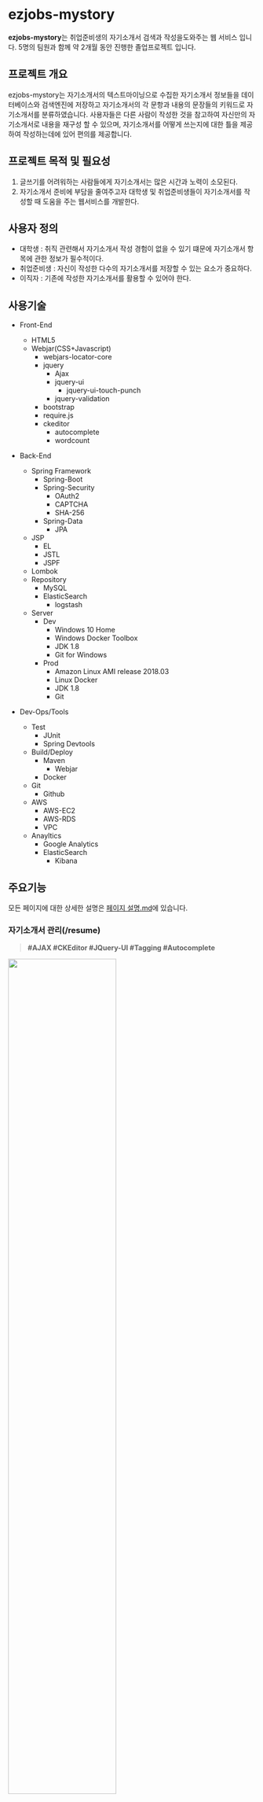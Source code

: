 # ezjobs-mystory
<strong>ezjobs-mystory</strong>는 취업준비생의 자기소개서 검색과 작성을도와주는 웹 서비스 입니다. 5명의 팀원과 함께 약 2개월 동안 진행한 졸업프로젝트 입니다.

## 프로젝트 개요
ezjobs-mystory는 자기소개서의 텍스트마이닝으로 수집한 자기소개서 정보들을 데이터베이스와 검색엔진에 저장하고 자기소개서의 각 문항과 내용의 문장들의 키워드로 자기소개서를 분류하였습니다. 사용자들은 다른 사람이 작성한 것을 참고하여 자신만의 자기소개서로 내용을 재구성 할 수 있으며, 자기소개서를 어떻게 쓰는지에 대한 틀을 제공하여 작성하는데에 있어 편의를 제공합니다.

## 프로젝트 목적 및 필요성
1. 글쓰기를 어려워하는 사람들에게 자기소개서는 많은 시간과 노력이 소모된다.
2. 자기소개서 준비에 부담을 줄여주고자 대학생 및 취업준비생들이 자기소개서를 작성할 때 도움을 주는 웹서비스를 개발한다.

## 사용자 정의
* 대학생 : 취직 관련해서 자기소개서 작성 경험이 없을 수 있기 떄문에 자기소개서 항목에 관한 정보가 필수적이다.
* 취업준비생 : 자신이 작성한 다수의 자기소개서를 저장할 수 있는 요소가 중요하다.
* 이직자 : 기존에 작성한 자기소개서를 활용할 수 있어야 한다.
 
## 사용기술
* Front-End
  * HTML5
  * Webjar(CSS+Javascript)
    * webjars-locator-core
    * jquery
      * Ajax
      * jquery-ui
        * jquery-ui-touch-punch
      * jquery-validation
    * bootstrap
    * require.js
    * ckeditor
      * autocomplete
      * wordcount

* Back-End
  * Spring Framework
    * Spring-Boot
    * Spring-Security
      * OAuth2
      * CAPTCHA
      * SHA-256
    * Spring-Data
      * JPA
  * JSP
    * EL
    * JSTL
    * JSPF
  * Lombok
  * Repository
    * MySQL
    * ElasticSearch
      * logstash
  * Server
    * Dev
      * Windows 10 Home
      * Windows Docker Toolbox
      * JDK 1.8
      * Git for Windows
    * Prod
      * Amazon Linux AMI release 2018.03
      * Linux Docker
      * JDK 1.8
      * Git

* Dev-Ops/Tools
  * Test
    * JUnit
    * Spring Devtools
  * Build/Deploy
    * Maven
      * Webjar
    * Docker
  * Git
    * Github
  * AWS
    * AWS-EC2
    * AWS-RDS
    * VPC
  * Anayltics
    * Google Analytics
    * ElasticSearch
      * Kibana

## 주요기능
 모든 페이지에 대한 상세한 설명은 [페이지 설명.md](https://github.com/blacktokki/ezjobs-mystory/blob/master/페이지%20설명.md)에 있습니다.

### 자기소개서 관리(/resume)
> __#AJAX #CKEditor #JQuery-UI #Tagging #Autocomplete__

<img src="https://user-images.githubusercontent.com/39031723/72608474-1893ac80-3966-11ea-9623-656abf2a45b7.png" width="66%" height="66%"/>

 자기소개서의 작성 목록을 보여주며, 새 자기소개서 버튼을 누르면 새로 작성이 가능하고 목록에서 제목을 누르면 수정을 할 수 있습니다. 작성 창에서는 문장의 시작단어(Ex. 저는,또한)를 입력만 해도 그와 관련된 문장들이 나오며 클릭하면 내용이 옮겨지게 됩니다. 

 자동완성으로 완성된 자기소개서는 기존의 자소서와의 유사도가 걸리게 됩니다. 저희는 검토하기-유사도검사를 통해 그 문장이 얼마나 어느부분에 부분 유사, 완전 유사를 판별하고 퍼센트로 띄워주는 유사도 검사를 만들고, 주황부분은 부분유사, 빨간부분은 완전 유사를 표시하고 몇 퍼센트로 유사한지를 보실 수가 있습니다.

 이렇게 높은 유사도가 나와서 유사도를 벗어나기 위해 직접 단어를 입력하여 교정할 수 있지만, 검토하기-단어교체 기능을 통해 유사한 의미를 가진 말을 목록에서 고를 수 있고, 문맥에 맞게 자신이 원하는 말을 추가할 수 있습니다. 또 말의 흐름도 손쉽게 드래그 앤 드랍 방식으로 수정할 수 있습니다. 수정 후  다시 유사도 검사를 하면 바뀐 유사도를 확인 할 수 있습니다.

### 회원페이지(/user/**)
> __#Spring-Security  #OAuth2 #CAPTCHA #SHA-256 #E-mail #Validation__

<img src="https://user-images.githubusercontent.com/39031723/72607524-3b24c600-3964-11ea-841e-eaccf5ad1ef6.png" width="66%" height="66%"/>

 회원가입과 로그인을 할 수 있으며,  로그인 후 그 회원의 입력 정보를 스스로 확인 할 수 있습니다. Spring-Security를 기반으로 OAuth를 통한 소셜 로그인과 CAPTCHA를 포함한 일반로그인이 구현되어 있습니다. 회원가입 및 회원 수정에는 JQuery-Validation으로 폼 입력값을 검증합니다. 회원정보에 입력했던 E-mail을 통해서 비밀번호 찾기가 가능하며 임시 비밀번호가 등록된 이메일로 발송됩니다.

### 관리자페이지(/admin/**)
> __#CRUD #Paging #Search__

<img src="https://user-images.githubusercontent.com/39031723/72607526-3b24c600-3964-11ea-95b9-d0abe6f17f6f.png" width="66%" height="66%"/>

 관리자 페이지에서는 회원관리, 게시글 관리, 태그관리 등을 할 수 있습니다.

### 게시판(/board/**)
> __#CRUD #Paging__

<img src="https://user-images.githubusercontent.com/39031723/72607769-9951a900-3964-11ea-97c9-d351db9016fc.png" width="66%" height="66%"/>

 커뮤니티 게시판에서는 회원과 비 회원 둘 다 이용가능한 게시판으로 서로의 정보를 교환하는 공간입니다.

## 구성원 및 구성원별 수행 업무

### blacktokki(Dong Hyeok)
* 담당 페이지 : 자기소개서 페이지
* 담당 업무 : 프로젝트 PM,데이터베이스 설계, 배포,CKEditor-custom,spring boot config, spring-security config, maven dependency 관리, AWS 관리,자기소개서 UI 설계 및 구현,데이터 수집(자기소개서)
* 구현 기능 : 게시판CRUD, 자기소개서 CRUD, 자기소개서 관리 기능, 자기소개서 작성 기능, Oauth2 소셜로그인 기능, 임시 비밀번호 발급 기능, CAPTCHA 연동

### minho1004
* 담당 페이지 : 회원 페이지
* 담당 업무 : 회원 페이지 UI 설계 및 구현,대외문서 관리(캡스톤 디자인, 졸업작품), 발표자료 준비, 데이터 수집(동의어 사전)
* 구현 기능 : 일반 로그인 기능, 회원가입 기능, 회원정보 수정 기능, SHA-256암호화

### MusongChoi
* 담당 페이지 : 게시판 페이지,관리자 페이지
* 담당 업무 : 게시판 페이지 UI 설계 및 구현,관리자 페이지 UI설계 및 구현
* 구현 기능 : 커뮤니티 게시판(목록,읽기,작성), 사이트 관리기능(사용자, 자기소개서, 게시글,태그)

### seoljinseong
* 담당 페이지 : 메인페이지,서비스 안내 페이지
* 담당 업무 : 메인페이지 UI 및 설계 구현,서비스 안내 페이지 UI설계 및 구현, 유스케이스 설계, 발표자료 디자인
* 구현 기능 : 메인페이지(광고 배너, 검색, 인기 게시글, 홈페이지 소개) 서비스 안내(공지사항, QnA,FaQ)

### sjh1675(Ji Hun)
* 담당 페이지 : 검색 페이지
* 담당 업무 : 검색 페이지 UI 설계 및 구현, 회의록 관리, 수집 데이터 가공, 데이터 시각화
* 구현 기능 : 검색 기능(검색창, 태그 검색, 키워드 검색, 페이징) 대시보드 기능(jqcloud, d3.js)
